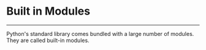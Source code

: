# Built in Modules

---
Python's standard library comes bundled with a large number of modules. They are called built-in modules. 
